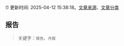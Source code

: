 :alarm_clock: 更新时间: 2025-04-12 15:38:18。[文章来源](/README.md)、[文章分类](/TAGS.md)

## 报告


> 关键字：`报告`、`月报`



